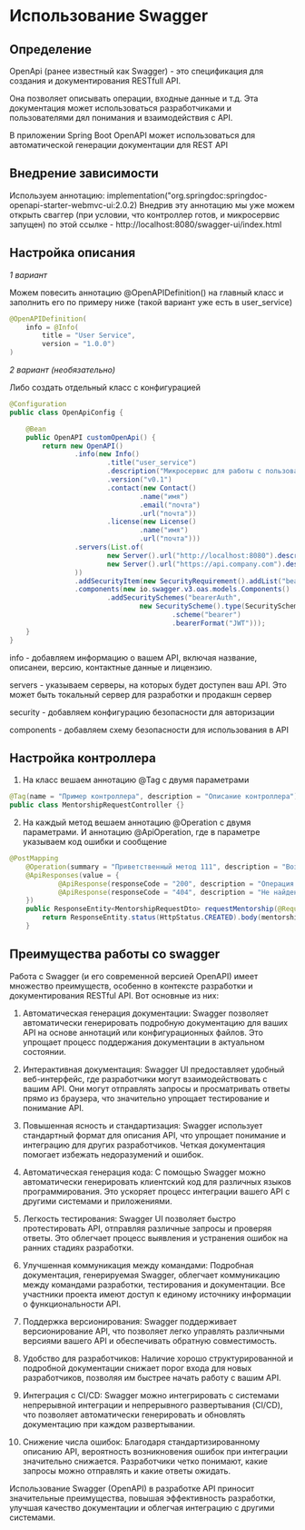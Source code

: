 # Использование Swagger
## Определение 

OpenApi (ранее известный как Swagger) - это спецификация для создания и документирования RESTfull API.

Она позволяет описывать операции, входные данные и т.д. Эта документация может использоваться разработчиками и пользователями дял понимания и взаимодействия с API.

В приложении Spring Boot OpenAPI может использоваться для автоматической генерации документации для REST API

## Внедрение зависимости

Используем аннотацию: 
implementation("org.springdoc:springdoc-openapi-starter-webmvc-ui:2.0.2)
Внедрив эту аннотацию мы уже можем открыть сваггер (при условии, что контроллер готов, и микросервис запущен) по этой ссылке - http://localhost:8080/swagger-ui/index.html 

## Настройка описания 

*1 вариант*

Можем повесить аннотацию @OpenAPIDefinition() на главный класс и заполнить его по примеру ниже (такой вариант уже есть в user_service)
```java
@OpenAPIDefinition(
    info = @Info(
        title = "User Service",
        version = "1.0.0")
)
```

*2 вариант (необязательно)*

Либо создать отдельный класс с конфигурацией 
```java
@Configuration
public class OpenApiConfig {

    @Bean
    public OpenAPI customOpenApi() {
        return new OpenAPI()
                .info(new Info()
                        .title("user_service")
                        .description("Микросервис для работы с пользователями")
                        .version("v0.1")
                        .contact(new Contact()
                                .name("имя")
                                .email("почта")
                                .url("почта"))
                        .license(new License()
                                .name("имя")
                                .url("почта")))
                .servers(List.of(
                        new Server().url("http://localhost:8080").description("Local server"),
                        new Server().url("https://api.company.com").description("Production server")
                ))
                .addSecurityItem(new SecurityRequirement().addList("bearerAuth"))
                .components(new io.swagger.v3.oas.models.Components()
                        .addSecuritySchemes("bearerAuth",
                                new SecurityScheme().type(SecurityScheme.Type.HTTP)
                                        .scheme("bearer")
                                        .bearerFormat("JWT")));
    }
}
```

info - добавляем информацию о вашем API, включая название, описанеи, версию, контактные данные и лицензию.

servers - указываем серверы, на которых будет доступен ваш API. Это может быть токальный сервер для разработки и продакшн сервер

security - добавляем конфигурацию безопасности для авторизации

components - добавляем схему безопасности для использования в API

## Настройка контроллера

1) На класс вешаем аннотацию @Tag с двумя параметрами
```java
@Tag(name = "Пример контроллера", description = "Описание контроллера")
public class MentorshipRequestController {}
```
2) На каждый метод вешаем аннотацию @Operation с двумя параметрами. И аннотацию @ApiOperation, где в параметре указываем код ошибки и сообщение
```java
@PostMapping
    @Operation(summary = "Приветственный метод 111", description = "Возвращает приветственное сообщение 1")
    @ApiResponses(value = {
            @ApiResponse(responseCode = "200", description = "Операция успешно заершена"),
            @ApiResponse(responseCode = "404", description = "Не найдено")
    })
    public ResponseEntity<MentorshipRequestDto> requestMentorship(@RequestBody @Valid MentorshipRequestDto mentorshipRequestDto) {
        return ResponseEntity.status(HttpStatus.CREATED).body(mentorshipRequestService.requestMentorship(mentorshipRequestDto));
    }
```

## Преимущества работы со swagger

Работа с Swagger (и его современной версией OpenAPI) имеет множество преимуществ, особенно в контексте разработки и документирования RESTful API. Вот основные из них:

1) Автоматическая генерация документации:
Swagger позволяет автоматически генерировать подробную документацию для ваших API на основе аннотаций или конфигурационных файлов. Это упрощает процесс поддержания документации в актуальном состоянии.

2) Интерактивная документация:
Swagger UI предоставляет удобный веб-интерфейс, где разработчики могут взаимодействовать с вашим API. Они могут отправлять запросы и просматривать ответы прямо из браузера, что значительно упрощает тестирование и понимание API.

3) Повышенная ясность и стандартизация:
Swagger использует стандартный формат для описания API, что упрощает понимание и интеграцию для других разработчиков. Четкая документация помогает избежать недоразумений и ошибок.

4) Автоматическая генерация кода:
С помощью Swagger можно автоматически генерировать клиентский код для различных языков программирования. Это ускоряет процесс интеграции вашего API с другими системами и приложениями.

5) Легкость тестирования:
Swagger UI позволяет быстро протестировать API, отправляя различные запросы и проверяя ответы. Это облегчает процесс выявления и устранения ошибок на ранних стадиях разработки.

6) Улучшенная коммуникация между командами:
Подробная документация, генерируемая Swagger, облегчает коммуникацию между командами разработки, тестирования и документации. Все участники проекта имеют доступ к единому источнику информации о функциональности API.

7) Поддержка версионирования:
Swagger поддерживает версионирование API, что позволяет легко управлять различными версиями вашего API и обеспечивать обратную совместимость.

8) Удобство для разработчиков:
Наличие хорошо структурированной и подробной документации снижает порог входа для новых разработчиков, позволяя им быстрее начать работу с вашим API.

9) Интеграция с CI/CD:
Swagger можно интегрировать с системами непрерывной интеграции и непрерывного развертывания (CI/CD), что позволяет автоматически генерировать и обновлять документацию при каждом развертывании.

10) Снижение числа ошибок:
Благодаря стандартизированному описанию API, вероятность возникновения ошибок при интеграции значительно снижается. Разработчики четко понимают, какие запросы можно отправлять и какие ответы ожидать.

Использование Swagger (OpenAPI) в разработке API приносит значительные преимущества, повышая эффективность разработки, улучшая качество документации и облегчая интеграцию с другими системами.